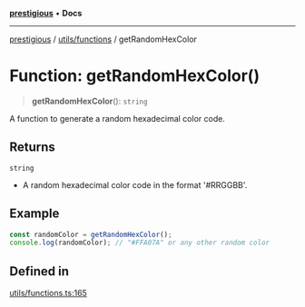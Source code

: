 [**prestigious**](../../../README.md) • **Docs**

***

[prestigious](../../../README.md) / [utils/functions](../README.md) / getRandomHexColor

# Function: getRandomHexColor()

> **getRandomHexColor**(): `string`

A function to generate a random hexadecimal color code.

## Returns

`string`

- A random hexadecimal color code in the format '#RRGGBB'.

## Example

```ts
const randomColor = getRandomHexColor();
console.log(randomColor); // "#FFA07A" or any other random color
```

## Defined in

[utils/functions.ts:165](https://github.com/LightBlueGamer/Prestigious/blob/bceae299d5416ea8756fa7d0aa42b82d959295c3/src/lib/utils/functions.ts#L165)
